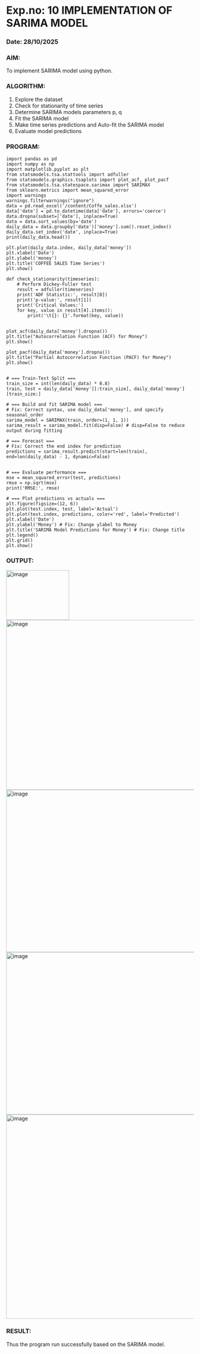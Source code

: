 # Exp.no: 10   IMPLEMENTATION OF SARIMA MODEL
### Date: 28/10/2025

### AIM:
To implement SARIMA model using python.
### ALGORITHM:
1. Explore the dataset
2. Check for stationarity of time series
3. Determine SARIMA models parameters p, q
4. Fit the SARIMA model
5. Make time series predictions and Auto-fit the SARIMA model
6. Evaluate model predictions
### PROGRAM:
```
import pandas as pd
import numpy as np
import matplotlib.pyplot as plt
from statsmodels.tsa.stattools import adfuller
from statsmodels.graphics.tsaplots import plot_acf, plot_pacf
from statsmodels.tsa.statespace.sarimax import SARIMAX
from sklearn.metrics import mean_squared_error
import warnings
warnings.filterwarnings("ignore")
data = pd.read_excel('/content/Coffe_sales.xlsx')
data['date'] = pd.to_datetime(data['date'], errors='coerce')
data.dropna(subset=['date'], inplace=True)
data = data.sort_values(by='date')
daily_data = data.groupby('date')['money'].sum().reset_index()
daily_data.set_index('date', inplace=True)
print(daily_data.head())

plt.plot(daily_data.index, daily_data['money'])
plt.xlabel('Date')
plt.ylabel('money')
plt.title('COFFEE SALES Time Series')
plt.show()

def check_stationarity(timeseries):
    # Perform Dickey-Fuller test
    result = adfuller(timeseries)
    print('ADF Statistic:', result[0])
    print('p-value:', result[1])
    print('Critical Values:')
    for key, value in result[4].items():
        print('\t{}: {}'.format(key, value))


plot_acf(daily_data['money'].dropna())
plt.title("Autocorrelation Function (ACF) for Money")
plt.show()

plot_pacf(daily_data['money'].dropna())
plt.title("Partial Autocorrelation Function (PACF) for Money")
plt.show()


# === Train-Test Split ===
train_size = int(len(daily_data) * 0.8)
train, test = daily_data['money'][:train_size], daily_data['money'][train_size:]

# === Build and fit SARIMA model ===
# Fix: Correct syntax, use daily_data['money'], and specify seasonal_order
sarima_model = SARIMAX(train, order=(1, 1, 1))
sarima_result = sarima_model.fit(disp=False) # disp=False to reduce output during fitting

# === Forecast ===
# Fix: Correct the end index for prediction
predictions = sarima_result.predict(start=len(train), end=len(daily_data) - 1, dynamic=False)


# === Evaluate performance ===
mse = mean_squared_error(test, predictions)
rmse = np.sqrt(mse)
print('RMSE:', rmse)

# === Plot predictions vs actuals ===
plt.figure(figsize=(12, 6))
plt.plot(test.index, test, label='Actual')
plt.plot(test.index, predictions, color='red', label='Predicted')
plt.xlabel('Date')
plt.ylabel('Money') # Fix: Change ylabel to Money
plt.title('SARIMA Model Predictions for Money') # Fix: Change title
plt.legend()
plt.grid()
plt.show()
```

### OUTPUT:
<img width="169" height="133" alt="image" src="https://github.com/user-attachments/assets/820a3876-15c6-44e9-8030-ecd51c75b47c" />

<img width="571" height="455" alt="image" src="https://github.com/user-attachments/assets/b84ce44a-e79a-4e46-bb83-d19c3786770d" />

<img width="568" height="435" alt="image" src="https://github.com/user-attachments/assets/f6b73226-890f-4b29-a4ec-316d7d047d9c" />
<img width="568" height="435" alt="image" src="https://github.com/user-attachments/assets/981a4519-649b-43b7-a153-e226ee86aadc" />
<img width="1005" height="547" alt="image" src="https://github.com/user-attachments/assets/7c9ee6f6-31db-4c47-b6a6-505d6e66286f" />


### RESULT:
Thus the program run successfully based on the SARIMA model.
